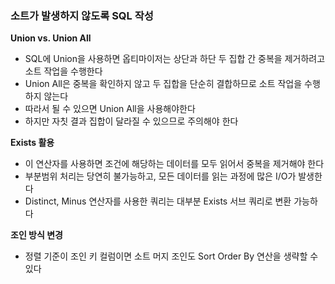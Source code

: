 ### 소트가 발생하지 않도록 SQL 작성

**Union vs. Union All**

- SQL에 Union을 사용하면 옵티마이저는 상단과 하단 두 집합 간 중복을 제거하려고 소트 작업을 수행한다
- Union All은 중복을 확인하지 않고 두 집합을 단순히 결합하므로 소트 작업을 수행하지 않는다
- 따라서 될 수 있으면 Union All을 사용해야한다
- 하지만 자칫 결과 집합이 달라질 수 있으므로 주의해야 한다

**Exists 활용**

- 이 연산자를 사용하면 조건에 해당하는 데이터를 모두 읽어서 중복을 제거해야 한다
- 부분범위 처리는 당연히 불가능하고, 모든 데이터를 읽는 과정에 많은 I/O가 발생한다
- Distinct, Minus 연산자를 사용한 쿼리는 대부분 Exists 서브 쿼리로 변환 가능하다

**조인 방식 변경**

- 정렬 기준이 조인 키 컬럼이면 소트 머지 조인도 Sort Order By 연산을 생략할 수 있다
